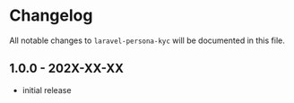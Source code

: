 # Changelog

All notable changes to `laravel-persona-kyc` will be documented in this file.

## 1.0.0 - 202X-XX-XX

- initial release
